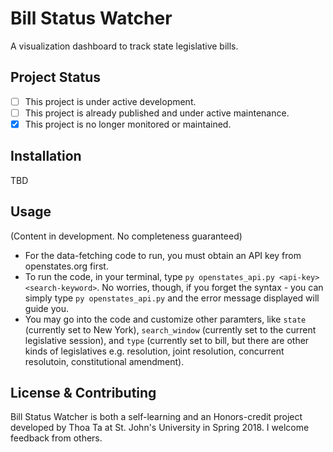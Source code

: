 # Bill Status Watcher
A visualization dashboard to track state legislative bills.

## Project Status
- [ ] This project is under active development.
- [ ] This project is already published and under active maintenance.
- [x] This project is no longer monitored or maintained.

## Installation
TBD

## Usage
(Content in development. No completeness guaranteed)
* For the data-fetching code to run, you must obtain an API key from openstates.org first.
* To run the code, in your terminal, type `py openstates_api.py <api-key> <search-keyword>`. No worries, though, if you forget the syntax - you can simply type `py openstates_api.py` and the error message displayed will guide you.
* You may go into the code and customize other paramters, like `state` (currently set to New York), `search_window` (currently set to the current legislative session), and `type` (currently set to bill, but there are other kinds of legislatives e.g. resolution, joint resolution, concurrent resolutoin, constitutional amendment).

## License & Contributing
Bill Status Watcher is both a self-learning and an Honors-credit project developed by Thoa Ta at St. John's University in Spring 2018. I welcome feedback from others.
